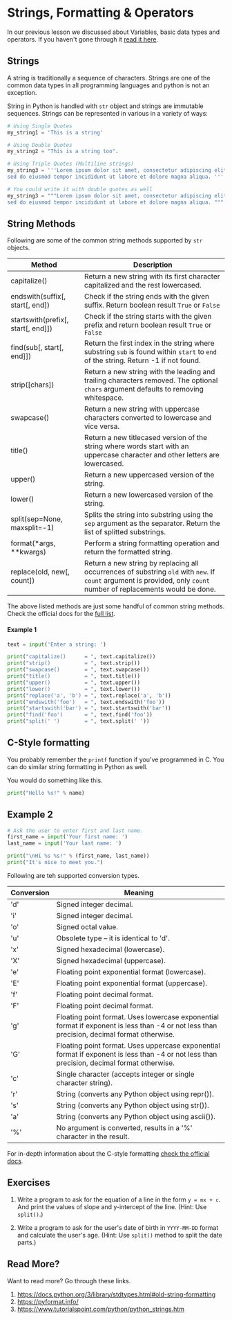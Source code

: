 Strings, Formatting & Operators
============================

In our previous lesson we discussed about Variables, basic data types and operators. If you haven't gone through it [read it here](https://github.com/kabirbaidhya/learn-python-django-web/blob/master/units/python/1/python-variables-types-and-operators.md).

## Strings
A string is traditionally a sequence of characters. Strings are one of the common data types in all programming languages and python is not an exception.

String in Python is handled with `str` object and strings are immutable sequences.
Strings can be represented in various in a variety of ways:

```python
# Using Single Quotes
my_string1 = 'This is a string'

# Using Double Quotes
my_string2 = "This is a string too".

# Using Triple Quotes (Multiline strings)
my_string3 = '''Lorem ipsum dolor sit amet, consectetur adipiscing elit,
sed do eiusmod tempor incididunt ut labore et dolore magna aliqua. '''

# You could write it with double quotes as well
my_string3 = """Lorem ipsum dolor sit amet, consectetur adipiscing elit,
sed do eiusmod tempor incididunt ut labore et dolore magna aliqua. """

```
## String Methods

Following are some of the common string methods supported by `str` objects.

|Method                                 | Description                                                                                   |
|---------------------------------------|-----------------------------------------------------------------------------------------------|
| capitalize()                          | Return a new string with its first character capitalized and the rest lowercased.             |
| endswith(suffix[, start[, end])       | Check if the string ends with the given suffix. Return boolean result `True` or `False`       |
| startswith(prefix[, start[, end]])    | Check if the string starts with the given prefix and return boolean result `True` or `False`  |
| find(sub[, start[, end]])             | Return the first index in the string where substring `sub` is found within `start` to `end` of the string. Return -1 if not found.  |
| strip([chars])                        | Return a new string with the leading and trailing characters removed. The optional `chars` argument defaults to removing whitespace.  |
| swapcase()                            | Return a new string with uppercase characters converted to lowercase and vice versa.          |
| title()                               | Return a new titlecased version of the string where words start with an uppercase character and other letters are lowercased. |
| upper()                               | Return a new uppercased version of the string.                                                |
| lower()                               | Return a new lowercased version of the string.                                                |
| split(sep=None, maxsplit=-1)                               | Splits the string into substring using the `sep` argument as the separator. Return the list of splitted substrings.                                                |
| format(*args, **kwargs)               | Perform a string formatting operation and return the formatted string.                                                 |
| replace(old, new[, count])               | Return a new string by replacing all occurrences of substring `old` with `new`. If `count` argument is provided, only `count` number of replacements would be done.                                                 |

The above listed methods are just some handful of common string methods. Check the official docs for the  [full list](https://docs.python.org/3/library/stdtypes.html#text-sequence-type-str).

#### Example 1
```python
text = input('Enter a string: ')

print("capitalize()      = ", text.capitalize())
print("strip()           = ", text.strip())
print("swapcase()        = ", text.swapcase())
print("title()           = ", text.title())
print("upper()           = ", text.upper())
print("lower()           = ", text.lower())
print("replace('a', 'b') = ", text.replace('a', 'b'))
print("endswith('foo')   = ", text.endswith('foo'))
print("startswith('bar') = ", text.startswith('bar'))
print("find('foo')       = ", text.find('foo'))
print("split(' ')        = ", text.split(' '))
```

## C-Style formatting
You probably remember the `printf` function if you've programmed in C. You can do similar string formatting in Python as well.

You would do something like this.
```python
print("Hello %s!" % name)
```

## Example 2
```python
# Ask the user to enter first and last name.
first_name = input('Your first name: ')
last_name = input('Your last name: ')

print("\nHi %s %s!" % (first_name, last_name))
print("It's nice to meet you.")
```

Following are teh supported conversion types.

| Conversion	| Meaning                                           |
|---------------|---------------------------------------------------|
| 'd'           | Signed integer decimal.                           |
| 'i'           | Signed integer decimal.                           |
| 'o'           | Signed octal value.                               |
| 'u'           | Obsolete type – it is identical to 'd'.           |
| 'x'           | Signed hexadecimal (lowercase).                   |
| 'X'           | Signed hexadecimal (uppercase).                   |
| 'e'           | Floating point exponential format (lowercase).    |
| 'E'           | Floating point exponential format (uppercase).    |
| 'f'           | Floating point decimal format.                    |
| 'F'           | Floating point decimal format.                    |
| 'g'           | Floating point format. Uses lowercase exponential format if exponent is less than -4 or not less than precision, decimal format otherwise.	          |
| 'G'           | Floating point format. Uses uppercase exponential format if exponent is less than -4 or not less than precision, decimal format otherwise.	          |
| 'c'           | Single character (accepts integer or single character string).	             |
| 'r'           | String (converts any Python object using repr()).	           |
| 's'           | String (converts any Python object using str()).	            |
| 'a'           | String (converts any Python object using ascii()).	          |
| '%'           | No argument is converted, results in a '%' character in the result.         |

For in-depth information about the C-style formatting [check the official docs](https://docs.python.org/3/library/stdtypes.html#printf-style-string-formatting).

## Exercises
1. Write a program to ask for the equation of a line in the form `y = mx + c`. And print the values of slope and y-intercept of the line. (Hint: Use `split()`.)

2. Write a program to ask for the user's date of birth in `YYYY-MM-DD` format and calculate the user's age. (Hint: Use `split()` method to split the date parts.)

## Read More?
Want to read more? Go through these links.
1. https://docs.python.org/3/library/stdtypes.html#old-string-formatting
2. https://pyformat.info/
3. https://www.tutorialspoint.com/python/python_strings.htm
